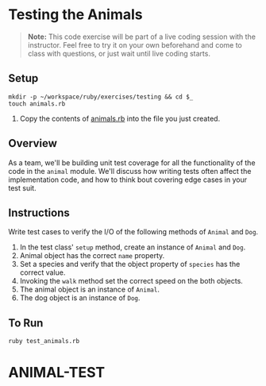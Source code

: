 # Testing the Animals

> **Note:** This code exercise will be part of a live coding session with the instructor. Feel free to try it on your own beforehand and come to class with questions, or just wait until live coding starts.

## Setup

```
mkdir -p ~/workspace/ruby/exercises/testing && cd $_
touch animals.rb
```

1. Copy the contents of [animals.rb](./assets/animals.rb) into the file you just created.

## Overview

As a team, we'll be building unit test coverage for all the functionality of the code in the `animal` module. We'll discuss how writing tests often affect the implementation code, and how to think bout covering edge cases in your test suit.

## Instructions

Write test cases to verify the I/O of the following methods of `Animal` and `Dog`.

1. In the test class' `setup` method, create an instance of `Animal` and `Dog`.
1. Animal object has the correct `name` property.
1. Set a species and verify that the object property of `species` has the correct value.
1. Invoking the `walk` method set the correct speed on the both objects.
1. The animal object is an instance of `Animal`.
1. The dog object is an instance of `Dog`.

## To Run

```
ruby test_animals.rb
```
# ANIMAL-TEST
